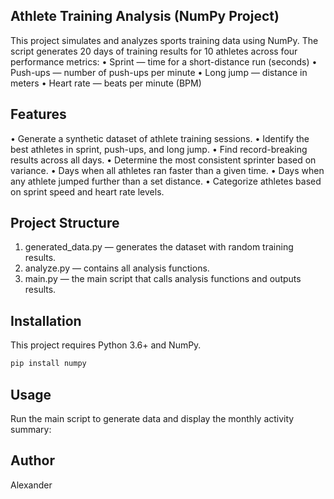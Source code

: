 ## Athlete Training Analysis (NumPy Project)
This project simulates and analyzes sports training data using NumPy.
The script generates 20 days of training results for 10 athletes across four performance metrics:
 • Sprint — time for a short-distance run (seconds)
 • Push-ups — number of push-ups per minute
 • Long jump — distance in meters
 • Heart rate — beats per minute (BPM)
## Features
 • Generate a synthetic dataset of athlete training sessions.
 • Identify the best athletes in sprint, push-ups, and long jump.
 • Find record-breaking results across all days.
 • Determine the most consistent sprinter based on variance.
 • Days when all athletes ran faster than a given time.
 • Days when any athlete jumped further than a set distance.
 • Categorize athletes based on sprint speed and heart rate levels.
## Project Structure
 1. generated_data.py — generates the dataset with random training results.
 2. analyze.py — contains all analysis functions.
 3. main.py — the main script that calls analysis functions and outputs results.
## Installation
This project requires Python 3.6+ and NumPy.
```bash
pip install numpy
```
## Usage
Run the main script to generate data and display the monthly activity summary:
## Author
Alexander
